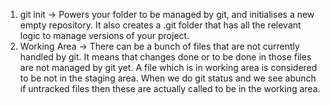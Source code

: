 1. git init -> Powers your folder to be managed by git, and initialises a new empty repository. It also creates a .git folder that has all the relevant logic to manage versions of your project.
2. Working Area -> There can be a bunch of files that are not currently handled by git. It means that changes done or to be done in those files are not managed by git yet. A file which is in working area is considered to be not in the staging area. When we do git status and we see abunch if untracked files then these are actually called to be in the working area.